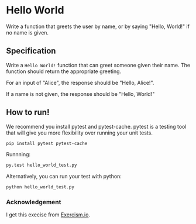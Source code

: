 # Hello World

Write a function that greets the user by name, or by saying "Hello, World!" if no name is given.

## Specification

Write a `Hello World!` function that can greet someone given their name.
The function should return the appropriate greeting.

For an input of "Alice", the response should be "Hello, Alice!".

If a name is not given, the response should be "Hello, World!"

## How to run!

We recommend you install pytest and pytest-cache. pytest is a testing tool that will give you more flexibility over running your unit tests.

```bash
pip install pytest pytest-cache
```
Runnning:

```bash
py.test hello_world_test.py
```

Alternatively, you can run your test with python:
```bash
python hello_world_test.py
```

### Acknowledgement
I get this execise from [Exercism.io](http://exercism.io/languages/python/tests).
